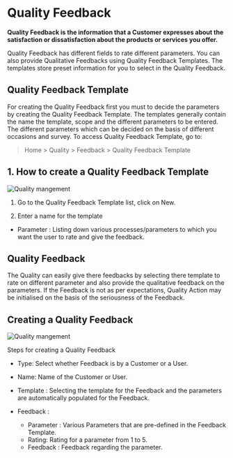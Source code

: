 <!-- add-breadcrumbs -->
# Quality Feedback

**Quality Feedback is the information that a Customer expresses about the satisfaction or dissatisfaction about the products or services you offer.**

Quality Feedback has different fields to rate different parameters. You can also provide Qualitative Feedbacks using Quality Feedback Templates. The templates store preset information for you to select in the Quality Feedback.

## Quality Feedback Template

 For creating the Quality Feedback first you must to decide the parameters by creating the Quality Feedback Template. The templates generally contain the name the template, scope and the different parameters to be entered. The different parameters which can be decided on the basis of different occasions and survey.
To access Quality Feedback Template, go to:
> Home > Quality > Feedback > Quality Feedback Template
## 1. How to create a Quality Feedback Template

 <img class="screenshot" alt="Quality mangement" src="{{docs_base_url}}/assets/img/quality-management/template.gif">

1. Go to the Quality Feedback Template list, click on New.

1. Enter a name for the template

 * Parameter : Listing down various processes/parameters to which you want the user to rate and give the feedback.

## Quality Feedback

 The Quality can easily give there feedbacks by selecting there template to rate on different parameter and also provide the qualitative feedback on the parameters.
 If the Feedback is not as per expectations, Quality Action may be initialised on the basis of the seriousness of the Feedback.

## Creating a Quality Feedback

 <img class="screenshot" alt="Quality mangement" src="{{docs_base_url}}/assets/img/quality-management/feedback.gif">

 Steps for creating a Quality Feedback

 * Type: Select whether Feedback is by a Customer or a User.

 * Name: Name of the Customer or User.

 * Template : Selecting the template for the Feedback and the parameters are automatically populated for the Feedback.

 * Feedback :

    - Parameter : Various Parameters that are pre-defined in the Feedback Template.
    - Rating: Rating for a parameter from 1 to 5.
    - Feedback : Feedback regarding the parameter.
